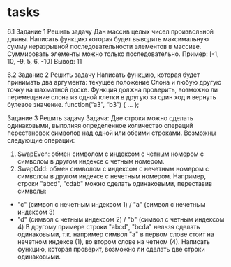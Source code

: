 # tasks
6.1
Задание 1
Решить задачу
Дан массив целых чисел произвольной длины. Написать функцию которая будет
выводить максимальную сумму неразрывной последовательности элементов в
массиве. Суммировать элементы можно только последовательно.
Пример: [-1, 10, -9, 5, 6, -10]
Вывод: 11


6.2
Задание 2
Решить задачу
Написать функцию, которая будет принимать два аргумента: текущее положение
Слона и любую другую точку на шахматной доске. Функция должна проверить,
возможно ли перемещение слона из одной клетки в другую за один ход и вернуть
булевое значение.
function(“a3”, “b3”) { … };


Задание 3
Решить задачу
Задача: Две строки можно сделать одинаковыми, выполняя определенное
количество операций перестановок символов над одной или обеими строками.
Возможны следующие операции:
1. SwapEven: обмен символом с индексом с четным номером с символом в другом
индексе с четным номером.
2. SwapOdd: обмен символом с индексом с нечетным номером с символом в
другом индексе с нечетным номером.
Например, строки "abcd", "cdab" можно сделать одинаковыми, переставив
символы:
- "c" (символ с нечетным индексом 1) / "a" (символ с нечетным индексом 3)
- "d" (символ с четным индексом 2) / "b" (символ с четным индексом 4)
В другому примере строки "abcd", "bcda" нельзя сделать одинаковыми, т.к.
например символ "a" в первом слове стоит на нечетном индексе (1), во втором
слове на четном (4).
Написать функцию, которая проверит, возможно ли сделать две строки
одинаковыми.
